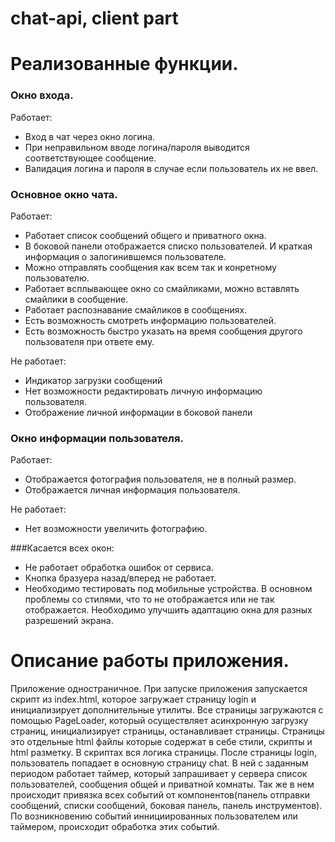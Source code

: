 chat-api, client part
=====================

# Реализованные функции.
### Окно входа.
Работает:
- Вход в чат через окно логина. 
- При неправильном вводе логина/пароля выводится соответствующее сообщение.
- Валидация логина и пароля в случае если пользователь их не ввел.

### Основное окно чата.
Работает:

- Работает список сообщений общего и приватного окна. 
- В боковой панели отображается списко пользователей. И краткая информация о залогинившемся пользователе. 
- Можно отправлять сообщения как всем так и конретному пользователю.
- Работает всплывающее окно со смайликами, можно вставлять смайлики в сообщение. 
- Работает распознавание смайликов в сообщениях.
- Есть возможность смотреть информацию пользователей.
- Есть возможность быстро указать на время сообщения другого пользователя при ответе ему.

Не работает:

- Индикатор загрузки сообщений
- Нет возможности редактировать личную информацию пользователя. 
- Отображение личной информации в боковой панели

### Окно информации пользователя.
Работает:

- Отображается фотография пользователя, не в полный размер. 
- Отображается личная информация пользователя.

Не работает:

- Нет возможности увеличить фотографию.

###Касается всех окон:
- Не работает обработка ошибок от сервиса. 
- Кнопка бразуера назад/вперед не работает.
- Необходимо тестировать под мобильные устройства. В основном проблемы со стилями, что то не отображается или не так отображается. Необходимо улучшить адаптацию окна для разных разрешений экрана. 

# Описание работы приложения.
Приложение одностраничное. При запуске приложения запускается скрипт из index.html, которое загружает страницу login и инициализирует дополнительные утилиты. Все страницы загружаются с помощью PageLoader, который осуществляет асинхронную загрузку страниц, инициализирует страницы, останавливает страницы. Страницы это отдельные html файлы которые содержат в себе стили, скрипты и html разметку. В скриптах вся логика страницы. 
После страницы login, пользователь попадает в основную страницу chat. В ней с заданным периодом работает таймер, который запрашивает у сервера список пользователей, сообщения общей и приватной комнаты. Так же в нем происходит привязка всех событий от компонентов(панель отправки сообщений, списки сообщений, боковая панель, панель инструментов). По возникновению событий иннициированных пользователем или таймером, происходит обработка этих событий.

